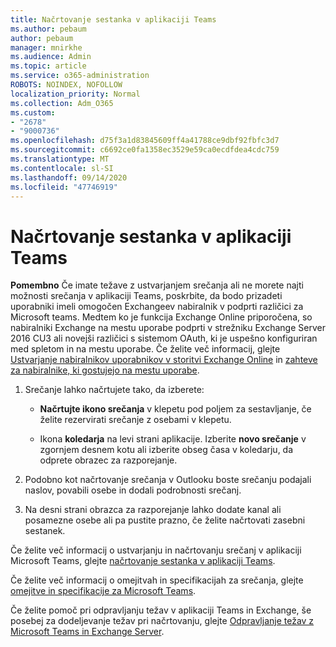 ```yaml
---
title: Načrtovanje sestanka v aplikaciji Teams
ms.author: pebaum
author: pebaum
manager: mnirkhe
ms.audience: Admin
ms.topic: article
ms.service: o365-administration
ROBOTS: NOINDEX, NOFOLLOW
localization_priority: Normal
ms.collection: Adm_O365
ms.custom:
- "2678"
- "9000736"
ms.openlocfilehash: d75f3a1d83845609ff4a41788ce9dbf92fbfc3d7
ms.sourcegitcommit: c6692ce0fa1358ec3529e59ca0ecdfdea4cdc759
ms.translationtype: MT
ms.contentlocale: sl-SI
ms.lasthandoff: 09/14/2020
ms.locfileid: "47746919"
---
```

# <a name="schedule-a-meeting-in-teams"></a>Načrtovanje sestanka v aplikaciji Teams

**Pomembno** Če imate težave z ustvarjanjem srečanja ali ne morete najti možnosti srečanja v aplikaciji Teams, poskrbite, da bodo prizadeti uporabniki imeli omogočen Exchangeev nabiralnik v podprti različici za Microsoft teams. Medtem ko je funkcija Exchange Online priporočena, so nabiralniki Exchange na mestu uporabe podprti v strežniku Exchange Server 2016 CU3 ali novejši različici s sistemom OAuth, ki je uspešno konfiguriran med spletom in na mestu uporabe. Če želite več informacij, glejte [Ustvarjanje nabiralnikov uporabnikov v storitvi Exchange Online](https://docs.microsoft.com/exchange/recipients-in-exchange-online/create-user-mailboxes) in [zahteve za nabiralnike, ki gostujejo na mestu uporabe](https://docs.microsoft.com/microsoftteams/exchange-teams-interact#requirements-for-mailboxes-hosted-on-premises). 

1. Srečanje lahko načrtujete tako, da izberete:

    - **Načrtujte ikono srečanja** v klepetu pod poljem za sestavljanje, če želite rezervirati srečanje z osebami v klepetu.

    - Ikona **koledarja** na levi strani aplikacije. Izberite **novo srečanje** v zgornjem desnem kotu ali izberite obseg časa v koledarju, da odprete obrazec za razporejanje.

2. Podobno kot načrtovanje srečanja v Outlooku boste srečanju podajali naslov, povabili osebe in dodali podrobnosti srečanj.

3. Na desni strani obrazca za razporejanje lahko dodate kanal ali posamezne osebe ali pa pustite prazno, če želite načrtovati zasebni sestanek.

Če želite več informacij o ustvarjanju in načrtovanju srečanj v aplikaciji Microsoft Teams, glejte [načrtovanje sestanka v aplikaciji Teams](https://support.office.com/article/Schedule-a-meeting-in-Teams-943507a9-8583-4c58-b5d2-8ec8265e04e5).

Če želite več informacij o omejitvah in specifikacijah za srečanja, glejte [omejitve in specifikacije za Microsoft Teams](https://docs.microsoft.com/microsoftteams/limits-specifications-teams#meetings-and-calls).

Če želite pomoč pri odpravljanju težav v aplikaciji Teams in Exchange, še posebej za dodeljevanje težav pri načrtovanju, glejte [Odpravljanje težav z Microsoft Teams in Exchange Server](https://docs.microsoft.com/microsoftteams/troubleshoot/known-issues/teams-exchange-interaction-issue).